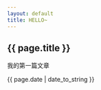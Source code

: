 ```yaml
---
layout: default
title: HELLO~
---
```


<h2>{{ page.title }}</h2>

<p>我的第一篇文章</p>

<p>{{ page.date | date_to_string }}</p>
